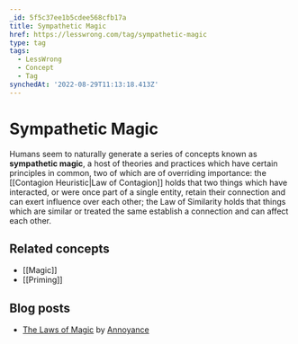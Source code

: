 ```yaml
---
_id: 5f5c37ee1b5cdee568cfb17a
title: Sympathetic Magic
href: https://lesswrong.com/tag/sympathetic-magic
type: tag
tags:
  - LessWrong
  - Concept
  - Tag
synchedAt: '2022-08-29T11:13:18.413Z'
---
```

# Sympathetic Magic

Humans seem to naturally generate a series of concepts known as **sympathetic magic**, a host of theories and practices which have certain principles in common, two of which are of overriding importance: the [[Contagion Heuristic|Law of Contagion]] holds that two things which have interacted, or were once part of a single entity, retain their connection and can exert influence over each other; the Law of Similarity holds that things which are similar or treated the same establish a connection and can affect each other.

## Related concepts

- [[Magic]]
- [[Priming]]

## Blog posts

- [The Laws of Magic](http://lesswrong.com/lw/zr/the_laws_of_magic/) by [Annoyance](https://wiki.lesswrong.com/wiki/Annoyance)